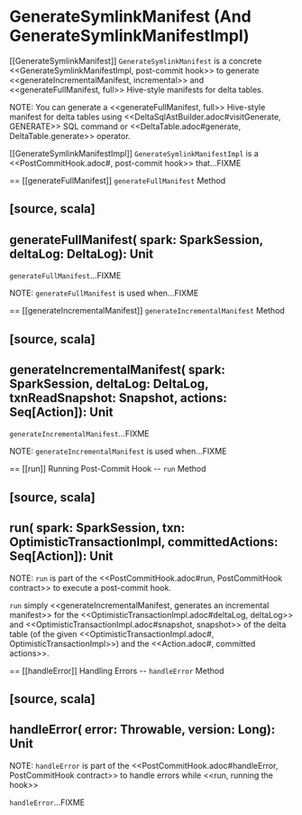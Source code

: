 # GenerateSymlinkManifest (And GenerateSymlinkManifestImpl)

[[GenerateSymlinkManifest]]
`GenerateSymlinkManifest` is a concrete <<GenerateSymlinkManifestImpl, post-commit hook>> to generate <<generateIncrementalManifest, incremental>> and <<generateFullManifest, full>> Hive-style manifests for delta tables.

NOTE: You can generate a <<generateFullManifest, full>> Hive-style manifest for delta tables using <<DeltaSqlAstBuilder.adoc#visitGenerate, GENERATE>> SQL command or <<DeltaTable.adoc#generate, DeltaTable.generate>> operator.

[[GenerateSymlinkManifestImpl]]
`GenerateSymlinkManifestImpl` is a <<PostCommitHook.adoc#, post-commit hook>> that...FIXME

== [[generateFullManifest]] `generateFullManifest` Method

[source, scala]
----
generateFullManifest(
  spark: SparkSession,
  deltaLog: DeltaLog): Unit
----

`generateFullManifest`...FIXME

NOTE: `generateFullManifest` is used when...FIXME

== [[generateIncrementalManifest]] `generateIncrementalManifest` Method

[source, scala]
----
generateIncrementalManifest(
  spark: SparkSession,
  deltaLog: DeltaLog,
  txnReadSnapshot: Snapshot,
  actions: Seq[Action]): Unit
----

`generateIncrementalManifest`...FIXME

NOTE: `generateIncrementalManifest` is used when...FIXME

== [[run]] Running Post-Commit Hook -- `run` Method

[source, scala]
----
run(
  spark: SparkSession,
  txn: OptimisticTransactionImpl,
  committedActions: Seq[Action]): Unit
----

NOTE: `run` is part of the <<PostCommitHook.adoc#run, PostCommitHook contract>> to execute a post-commit hook.

`run` simply <<generateIncrementalManifest, generates an incremental manifest>> for the <<OptimisticTransactionImpl.adoc#deltaLog, deltaLog>> and <<OptimisticTransactionImpl.adoc#snapshot, snapshot>> of the delta table (of the given <<OptimisticTransactionImpl.adoc#, OptimisticTransactionImpl>>) and the <<Action.adoc#, committed actions>>.

== [[handleError]] Handling Errors -- `handleError` Method

[source, scala]
----
handleError(
  error: Throwable,
  version: Long): Unit
----

NOTE: `handleError` is part of the <<PostCommitHook.adoc#handleError, PostCommitHook contract>> to handle errors while <<run, running the hook>>

`handleError`...FIXME
